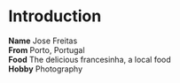 # Introduction   

**Name** Jose Freitas   
**From** Porto, Portugal   
**Food** The delicious francesinha, a local food  
**Hobby** Photography  
